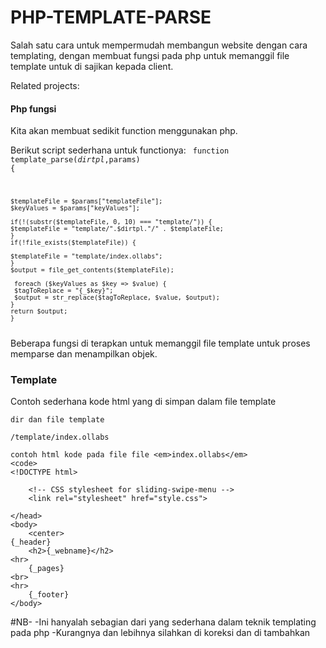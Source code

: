 # PHP-TEMPLATE-PARSE

Salah satu cara untuk mempermudah membangun website dengan cara templating,
dengan membuat fungsi pada php untuk memanggil file template untuk di sajikan kepada client.


Related projects:



#### Php fungsi

Kita akan membuat sedikit function menggunakan php.

Berikut script sederhana untuk functionya:
<code>
   function template_parse($dirtpl,$params) {
	
	$templateFile = $params["templateFile"];
	$keyValues = $params["keyValues"];
	
	if(!(substr($templateFile, 0, 10) === "template/")) {
	$templateFile = "template/".$dirtpl."/" . $templateFile;
	}
	if(!file_exists($templateFile)) { 
	
	$templateFile = "template/index.ollabs";
	}
	$output = file_get_contents($templateFile);
	
	 foreach ($keyValues as $key => $value) {
	 $tagToReplace = "{_$key}";
	 $output = str_replace($tagToReplace, $value, $output);
	}
	return $output;
	}
</code>
Beberapa fungsi di terapkan untuk memanggil file template untuk proses memparse dan menampilkan objek.

### Template

Contoh sederhana kode html yang di simpan dalam file template

	dir dan file template
	
<code>/template/index.ollabs</code>

	contoh html kode pada file file <em>index.ollabs</em>
	<code>
	<!DOCTYPE html>
<html lang="en">
    <head>
        <title>Slide and Swipe Menu</title>
        <meta charset="utf-8">
        <meta name="viewport" content="width=device-width, user-scalable=no, minimum-scale=1.0, maximum-scale=1.0">
        <!-- CSS stylesheet for example -->
          
        <!-- CSS stylesheet for sliding-swipe-menu -->
        <link rel="stylesheet" href="style.css">

    </head>
    <body>
		<center>
	{_header}
		<h2>{_webname}</h2>
	<hr>
		{_pages}
	<br>
	<hr>
		{_footer}
	</body>
</html>
</code>

#NB-
 -Ini hanyalah sebagian dari yang sederhana dalam teknik templating pada php
 -Kurangnya dan lebihnya silahkan di koreksi dan di tambahkan 
 
 


